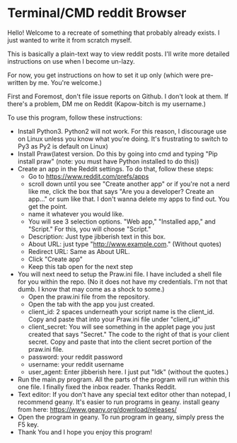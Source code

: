 # Terminal/CMD reddit Browser

Hello! Welcome to a recreate of something that probably already exists. I just wanted to write it from scratch myself.

This is basically a plain-text way to view reddit posts. I'll write more detailed instructions on use when I become un-lazy.

For now, you get instructions on how to set it up only (which were pre-written by me. You're welcome.)

First and Foremost, don't file issue reports on Github. I don't look at them. If there's a problem, DM me on Reddit (Kapow-bitch is my username.)


To use this program, follow these instructions:

- Install Python3. Python2 will not work. For this reason, I discourage use on Linux unless you know what you're doing. It's frustrating to switch to Py3 as Py2 is default on Linux)
- Install Praw(latest version. Do this by going into cmd and typing "Pip install praw" (note: you must have Python installed to do this))
- Create an app in the Reddit settings. To do that, follow these steps:
    - Go to https://www.reddit.com/prefs/apps
    - scroll down until you see "Create another app" or if you're not a nerd like me, click the box that says "Are you a developer? Create an app..." or sum like that. I don't wanna delete my apps to find out. You get the point.
    - name it whatever you would like.
    - You will see 3 selection options. "Web app," "Installed app," and "Script." For this, you will choose "Script."
    - Description: Just type jibberish text in this box.
    - About URL: just type "http://www.example.com." (Without quotes)
    - Redirect URL: Same as About URL.
    - Click "Create app"
    - Keep this tab open for the next step
- You will next need to setup the Praw.ini file. I have included a shell file for you within the repo. (No it does not have my credentials. I'm not that dumb. I know that may come as a shock to some.)
    - Open the praw.ini file from the repository.
    - Open the tab with the app you just created.
    - client_id: 2 spaces underneath your script name is the client_id. Copy and paste that into your Praw.ini file under "client_id"
    - client_secret: You will see something in the applet page you just created that says "Secret." The code to the right of that is your client secret. Copy and paste that into the client secret portion of the praw.ini file.
    - password: your reddit password
    - username: your reddit username
    - user_agent: Enter jibberish here. I just put "Idk" (without the quotes.)
- Run the main.py program. All the parts of the program will run within this one file. I finally fixed the inbox reader. Thanks Reddit.
- Text editor: If you don't have any special text editor other than notepad, I recommend geany. It's easier to run programs in geany. install geany from here: https://www.geany.org/download/releases/
- Open the program in geany. To run program in geany, simply press the F5 key.
- Thank You and I hope you enjoy this program!
